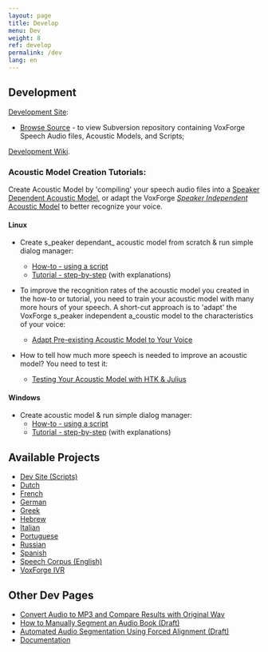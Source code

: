 ```yaml
---
layout: page
title: Develop
menu: Dev
weight: 8
ref: develop
permalink: /dev
lang: en
---
```

## Development

[Development Site](http://www.dev.voxforge.org/projects/Main):

*   [Browse Source](http://www.dev.voxforge.org/projects/Main/browser) - to view Subversion repository containing VoxForge Speech Audio files, Acoustic Models, and Scripts;

[Development Wiki](http://www.dev.voxforge.org/projects/Main/wiki/VoxForgeDevWiki).

### Acoustic Model Creation Tutorials:

Create Acoustic Model by 'compiling' your speech audio files into a [Speaker Dependent Acoustic Model](http://www.voxforge.org/home/docs/faq/faq/what-is-a-speaker-dependent-or-independent-acoustic-model), or adapt the VoxForge [_Speaker Independent_ Acoustic Model](http://www.voxforge.org/home/docs/faq/faq/what-is-a-speaker-dependent-or-independent-acoustic-model) to better recognize your voice.

#### Linux

*   Create s_peaker dependant_  acoustic model from scratch & run simple dialog manager:
    *   [How-to - using a script](http://www.voxforge.org/home/dev/acousticmodels/linux/create/htkjulius/how-to)
    *   [Tutorial - step-by-step](http://www.voxforge.org/home/dev/acousticmodels/linux/create/htkjulius/tutorial) (with explanations)[  
        ](http://www.voxforge.org/home/dev/acousticmodels/linux/create/htkjulius/tutorial)
*   To improve the recognition rates of the acoustic model you created in the how-to or tutorial, you need to train your acoustic model with many more hours of your speech.  A short-cut approach is to 'adapt' the VoxForge s_peaker independent a_coustic model to the characteristics of your voice:

    *   [Adapt Pre-existing Acoustic Model to Your Voice](http://www.voxforge.org/home/dev/acousticmodels/linux/adapt/htkjulius)
*   How to tell how much more speech is needed to improve an acoustic model?  You need to test it:[  
    ](http://www.voxforge.org/home/dev/acousticmodels/linux/test/htk--julius)
    *   [Testing Your Acoustic Model with HTK & Julius ](http://www.voxforge.org/home/dev/acousticmodels/linux/test/htk--julius)

#### Windows

*   Create acoustic model & run simple dialog manager:
    *   [How-to - using a script](http://www.voxforge.org/home/dev/acousticmodels/windows/create/htkjulius/how-to)
    *   [Tutorial - step-by-step](http://www.voxforge.org/home/dev/acousticmodels/windows/create/htkjulius/tutorial) (with explanations)[  
        ](http://www.voxforge.org/home/dev/acousticmodels/windows/create/htkjulius/tutorial)


## Available Projects

*   [Dev Site (Scripts)](http://www.dev.voxforge.org/projects/Main "VoxForge Dev:Main Site")
*   [Dutch](http://www.dev.voxforge.org/projects/Dutch "VoxForge Dev: Dutch")
*   [French](http://www.dev.voxforge.org/projects/fr "VoxForge Dev: French")
*   [German](http://www.dev.voxforge.org/projects/de "VoxForge Dev: German")
*   [Greek](http://www.dev.voxforge.org/projects/el "VoxForge Dev: Greek")
*   [Hebrew](http://www.dev.voxforge.org/projects/he "VoxForge Dev: Hebrew")
*   [Italian](http://www.dev.voxforge.org/projects/it "VoxForge Dev: Italian")
*   [Portuguese](http://www.dev.voxforge.org/projects/pt "VoxForge Dev: Portuguese")
*   [Russian](http://www.dev.voxforge.org/projects/Russian "VoxForge Dev: Russian")
*   [Spanish](http://www.dev.voxforge.org/projects/es "VoxForge Dev: Spanish")
*   [Speech Corpus (English)](http://www.dev.voxforge.org/projects/SpeechCorpus "VoxForge Dev:Speech Corpus")
*   [VoxForge IVR](http://www.dev.voxforge.org/projects/VoxForgeIVR "VoxForge IVR")



## Other Dev Pages

*   <span class="verticalMenu">[Convert Audio to MP3 and Compare Results with Original Wav](dev/mp3-compare)</span>
*   <span class="verticalMenu">[How to Manually Segment an Audio Book (Draft)](dev/mansegaudio)</span>
*   <span class="verticalMenu">[Automated Audio Segmentation Using Forced Alignment (Draft)](dev/autoaudioseg)</span>
*   <span class="verticalMenu">[Documentation](docs)</span>




